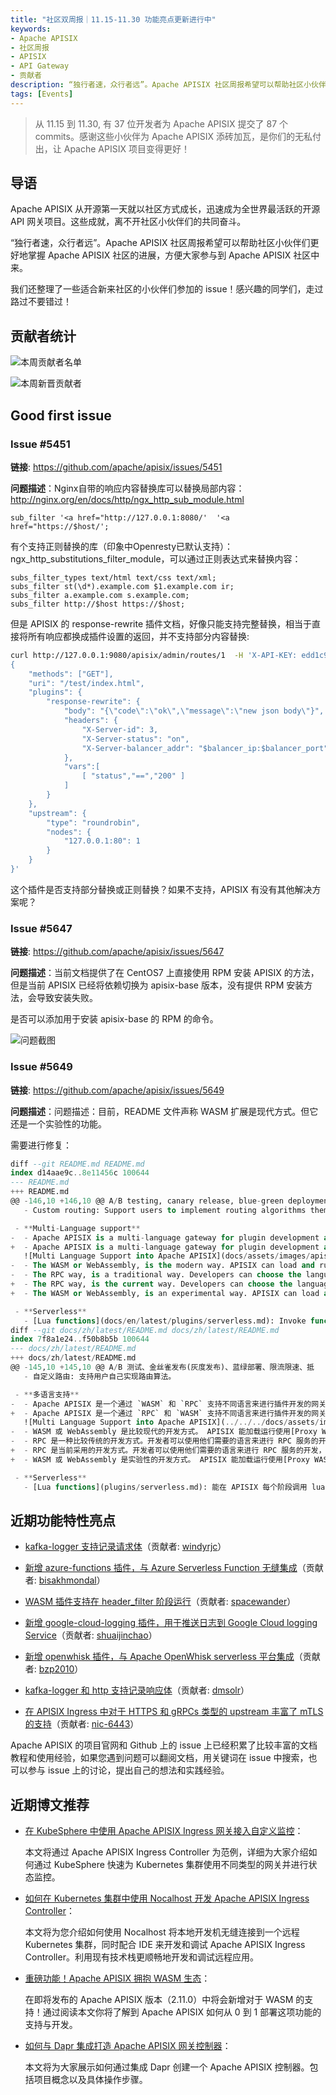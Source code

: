 ```yaml
---
title: "社区双周报｜11.15-11.30 功能亮点更新进行中"
keywords: 
- Apache APISIX
- 社区周报
- APISIX
- API Gateway
- 贡献者
description: “独行者速，众行者远”。Apache APISIX 社区周报希望可以帮助社区小伙伴们更好地掌握 Apache APISIX 社区的每周进展，方便大家参与到 Apache APISIX 社区中来。
tags: [Events]
---
```


> 从 11.15 到 11.30, 有 37 位开发者为 Apache APISIX 提交了 87 个 commits。感谢这些小伙伴为 Apache APISIX 添砖加瓦，是你们的无私付出，让 Apache APISIX 项目变得更好！

<!--truncate-->

## 导语

Apache APISIX 从开源第一天就以社区方式成长，迅速成为全世界最活跃的开源 API 网关项目。这些成就，离不开社区小伙伴们的共同奋斗。

“独行者速，众行者远”。Apache APISIX 社区周报希望可以帮助社区小伙伴们更好地掌握 Apache APISIX 社区的进展，方便大家参与到 Apache APISIX 社区中来。

我们还整理了一些适合新来社区的小伙伴们参加的 issue！感兴趣的同学们，走过路过不要错过！

## 贡献者统计

![本周贡献者名单](https://static.apiseven.com/202108/1638348155941-0e071c9b-1c4a-40ac-af10-187cad658590.png)

![本周新晋贡献者](https://static.apiseven.com/202108/1638348155955-f711af06-2eba-4362-88fe-f1dc187f227d.png)

## Good first issue

### Issue #5451

**链接**: https://github.com/apache/apisix/issues/5451

**问题描述**：Nginx自带的响应内容替换库可以替换局部内容：http://nginx.org/en/docs/http/ngx_http_sub_module.html

```Nginx
sub_filter '<a href="http://127.0.0.1:8080/'  '<a href="https://$host/';
```

有个支持正则替换的库（印象中Openresty已默认支持）：ngx_http_substitutions_filter_module，可以通过正则表达式来替换内容：

```Nginx
subs_filter_types text/html text/css text/xml;
subs_filter st(\d*).example.com $1.example.com ir;
subs_filter a.example.com s.example.com;
subs_filter http://$host https://$host;
```

但是 APISIX 的 response-rewrite 插件文档，好像只能支持完整替换，相当于直接将所有响应都换成插件设置的返回，并不支持部分内容替换:

```Bash
curl http://127.0.0.1:9080/apisix/admin/routes/1  -H 'X-API-KEY: edd1c9f034335f136f87ad84b625c8f1' -X PUT -d '
{
    "methods": ["GET"],
    "uri": "/test/index.html",
    "plugins": {
        "response-rewrite": {
            "body": "{\"code\":\"ok\",\"message\":\"new json body\"}",
            "headers": {
                "X-Server-id": 3,
                "X-Server-status": "on",
                "X-Server-balancer_addr": "$balancer_ip:$balancer_port"
            },
            "vars":[
                [ "status","==","200" ]
            ]
        }
    },
    "upstream": {
        "type": "roundrobin",
        "nodes": {
            "127.0.0.1:80": 1
        }
    }
}'
```

这个插件是否支持部分替换或正则替换？如果不支持，APISIX 有没有其他解决方案呢？

### Issue #5647

**链接**: https://github.com/apache/apisix/issues/5647

**问题描述**：当前文档提供了在 CentOS7 上直接使用 RPM 安装 APISIX 的方法，但是当前 APISIX 已经将依赖切换为 apisix-base 版本，没有提供 RPM 安装方法，会导致安装失败。

是否可以添加用于安装 apisix-base 的 RPM 的命令。

![问题截图](https://static.apiseven.com/202108/1638346839201-3efb9807-13a7-4106-968a-5198b22d1a67.png)

### Issue #5649

**链接**: https://github.com/apache/apisix/issues/5649

**问题描述**：问题描述：目前，README 文件声称 WASM 扩展是现代方式。但它还是一个实验性的功能。

需要进行修复：

```SQL
diff --git README.md README.md
index d14aae9c..8e11456c 100644
--- README.md
+++ README.md
@@ -146,10 +146,10 @@ A/B testing, canary release, blue-green deployment, limit rate, defense against
   - Custom routing: Support users to implement routing algorithms themselves.

 - **Multi-Language support**
-  - Apache APISIX is a multi-language gateway for plugin development and provides support via `WASM` and `RPC`.
+  - Apache APISIX is a multi-language gateway for plugin development and provides support via `RPC` and `WASM`.
   ![Multi Language Support into Apache APISIX](docs/assets/images/apisix-multi-lang-support.png)
-  - The WASM or WebAssembly, is the modern way. APISIX can load and run WASM bytecode via APISIX [wasm plugin](https://github.com/apache/apisix/blob/master/docs/en/latest/wasm.md) written with the [Proxy WASM SDK](https://github.com/proxy-wasm/spec#sdks). Developers only need to write the code according to the SDK and then compile it into a WASM bytecode that runs on WASM VM with APISIX.
-  - The RPC way, is a traditional way. Developers can choose the language according to their needs and after starting an independent process with the RPC, it exchanges data with APISIX through local RPC communication. Till this moment, APISIX has support for [Java](https://github.com/apache/apisix-java-plugin-runner), [Golang](https://github.com/apache/apisix-go-plugin-runner), [Python](https://github.com/apache/apisix-python-plugin-runner) and Node.js.
+  - The RPC way, is the current way. Developers can choose the language according to their needs and after starting an independent process with the RPC, it exchanges data with APISIX through local RPC communication. Till this moment, APISIX has support for [Java](https://github.com/apache/apisix-java-plugin-runner), [Golang](https://github.com/apache/apisix-go-plugin-runner), [Python](https://github.com/apache/apisix-python-plugin-runner) and Node.js.
+  - The WASM or WebAssembly, is an experimental way. APISIX can load and run WASM bytecode via APISIX [wasm plugin](https://github.com/apache/apisix/blob/master/docs/en/latest/wasm.md) written with the [Proxy WASM SDK](https://github.com/proxy-wasm/spec#sdks). Developers only need to write the code according to the SDK and then compile it into a WASM bytecode that runs on WASM VM with APISIX.

 - **Serverless**
   - [Lua functions](docs/en/latest/plugins/serverless.md): Invoke functions in each phase in APISIX.
diff --git docs/zh/latest/README.md docs/zh/latest/README.md
index 7f8a1e24..f50b8b5b 100644
--- docs/zh/latest/README.md
+++ docs/zh/latest/README.md
@@ -145,10 +145,10 @@ A/B 测试、金丝雀发布(灰度发布)、蓝绿部署、限流限速、抵
   - 自定义路由: 支持用户自己实现路由算法。

 - **多语言支持**
-  - Apache APISIX 是一个通过 `WASM` 和 `RPC` 支持不同语言来进行插件开发的网关.
+  - Apache APISIX 是一个通过 `RPC` 和 `WASM` 支持不同语言来进行插件开发的网关.
   ![Multi Language Support into Apache APISIX](../../../docs/assets/images/apisix-multi-lang-support.png)
-  - WASM 或 WebAssembly 是比较现代的开发方式。 APISIX 能加载运行使用[Proxy WASM SDK](https://github.com/proxy-wasm/spec#sdks)编译的 WASM 字节码。开发者仅需要使用该 SDK 编写代码，然后编译成 WASM 字节码，即可运行在 APISIX 中的 WASM 虚拟机中。
-  - RPC 是一种比较传统的开发方式。开发者可以使用他们需要的语言来进行 RPC 服务的开发，该 RPC 通过本地通讯来跟 APISIX 进行数据交换。到目前为止，APISIX 已支持[Java](https://github.com/apache/apisix-java-plugin-runner), [Golang](https://github.com/apache/apisix-go-plugin-runner), [Python](https://github.com/apache/apisix-python-plugin-runner) and Node.js.
+  - RPC 是当前采用的开发方式。开发者可以使用他们需要的语言来进行 RPC 服务的开发，该 RPC 通过本地通讯来跟 APISIX 进行数据交换。到目前为止，APISIX 已支持[Java](https://github.com/apache/apisix-java-plugin-runner), [Golang](https://github.com/apache/apisix-go-plugin-runner), [Python](https://github.com/apache/apisix-python-plugin-runner) and Node.js.
+  - WASM 或 WebAssembly 是实验性的开发方式。 APISIX 能加载运行使用[Proxy WASM SDK](https://github.com/proxy-wasm/spec#sdks)编译的 WASM 字节码。开发者仅需要使用该 SDK 编写代码，然后编译成 WASM 字节码，即可运行在 APISIX 中的 WASM 虚拟机中。

 - **Serverless**
   - [Lua functions](plugins/serverless.md): 能在 APISIX 每个阶段调用 lua 函数.
```

## 近期功能特性亮点

- [kafka-logger 支持记录请求体](https://github.com/apache/apisix/pull/5501)（贡献者: [windyrjc](https://github.com/windyrjc)）

- [新增 azure-functions 插件，与 Azure Serverless Function 无缝集成](https://github.com/apache/apisix/pull/5479)（贡献者: [bisakhmondal](https://github.com/bisakhmondal)）

- [WASM 插件支持在 header_filter 阶段运行](https://github.com/apache/apisix/pull/5544)（贡献者: [spacewander](https://github.com/spacewander)）

- [新增 google-cloud-logging 插件，用于推送日志到 Google Cloud logging Service](https://github.com/apache/apisix/pull/5538)（贡献者: [shuaijinchao](https://github.com/shuaijinchao)）

- [新增 openwhisk 插件，与 Apache OpenWhisk serverless 平台集成](https://github.com/apache/apisix/pull/5518)（贡献者: [bzp2010](https://github.com/bzp2010)）

- [kafka-logger 和 http 支持记录响应体](https://github.com/apache/apisix/pull/5550)（贡献者: [dmsolr](https://github.com/dmsolr)）

- [在 APISIX Ingress 中对于 HTTPS 和 gRPCs 类型的 upstream 丰富了 mTLS 的支持](https://github.com/apache/apisix-ingress-controller/pull/755)（贡献者: [nic-6443](https://github.com/nic-6443)）

Apache APISIX 的项目官网和 Github 上的 issue 上已经积累了比较丰富的文档教程和使用经验，如果您遇到问题可以翻阅文档，用关键词在 issue 中搜索，也可以参与 issue 上的讨论，提出自己的想法和实践经验。

## 近期博文推荐

- [在 KubeSphere 中使用 Apache APISIX Ingress 网关接入自定义监控](https://apisix.apache.org/zh/blog/2021/11/30/use-apisix-ingress-in-kubesphere)：

  本文将通过 Apache APISIX Ingress Controller 为范例，详细为大家介绍如何通过 KubeSphere 快速为 Kubernetes 集群使用不同类型的网关并进行状态监控。

- [如何在 Kubernetes 集群中使用 Nocalhost 开发 Apache APISIX Ingress Controller](https://apisix.apache.org/zh/blog/2021/11/22/develop-apisix-ingress-with-nocalhost-in-kubernetes)：

  本文将为您介绍如何使用 Nocalhost 将本地开发机无缝连接到一个远程 Kubernetes 集群，同时配合 IDE 来开发和调试 Apache APISIX Ingress Controller。利用现有技术栈更顺畅地开发和调试远程应用。

- [重磅功能！Apache APISIX 拥抱 WASM 生态](https://apisix.apache.org/zh/blog/2021/11/19/apisix-supports-wasm)：

  在即将发布的 Apache APISIX 版本（2.11.0）中将会新增对于 WASM 的支持！通过阅读本文你将了解到 Apache APISIX 如何从 0 到 1 部署这项功能的支持与开发。

- [如何与 Dapr 集成打造 Apache APISIX 网关控制器](https://apisix.apache.org/zh/blog/2021/11/17/dapr-with-apisix)：

  本文将为大家展示如何通过集成 Dapr 创建一个 Apache APISIX 控制器。包括项目概念以及具体操作步骤。
